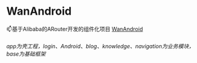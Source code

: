 # WanAndroid
:mailbox:基于Alibaba的ARouter开发的组件化项目
[WanAndroid](https://github.com/gh7800/WanAndroid) 

###### app为壳工程，login、Android、blog、knowledge、navigation为业务模块，base为基础框架
